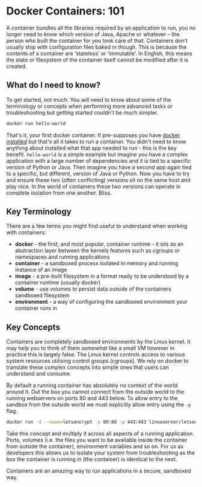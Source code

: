 # Docker Containers: 101

A container bundles all the libraries required by an application to run, you no longer need to know which version of Java, Apache or whatever – the person who built the container for you took care of that. Containers don’t usually ship with configuration files baked in though. This is because the contents of a container are ‘stateless’ or ‘immutable’. In English, this means the state or filesystem of the container itself cannot be modified after it is created.

## What do I need to know?

To get started, not much. You will need to know about some of the terminology or concepts when performing more advanced tasks or troubleshooting but getting started couldn't be much simpler.

```bash
docker run hello-world
```

That's it, your first docker container. It pre-supposes you have [docker installed](https://github.com/IronicBadger/til/blob/master/docker/yum-apt-repos-docker.md) but that's all it takes to run a container. You didn't need to know anything about installed what that app needed to run - this is the key benefit. `hello-world` is a simple example but imagine you have a complex application with a large number of dependencies and it is tied to a specific version of Python or Java. Then imagine you have a second app again tied to a specific, but different, version of Java or Python. Now you have to try and ensure these two \(often conflicting\) versions sit on the same host and play nice. In the world of containers these two versions can operate in complete isolation from one another. Bliss.

## Key Terminology

There are a few terms you might find useful to understand when working with containers:

* **docker** - the first, and most popular, container runtime - it sits as an abstraction layer between the kernels features such as cgroups or namespaces and running applications
* **container** - a sandboxed process isolated in memory and running instance of an image
* **image** - a pre-built filesystem in a format ready to be understood by a container runtime \(usually docker\)
* **volume** - use volumes to persist data outside of the containers sandboxed filesystem
* **environment** - a way of configuring the sandboxed environment your container runs in

## Key Concepts

Containers are completely sandboxed environments by the Linux kernel. It may help you to think of them _somewhat_ like a small VM however in practice this is largely false. The Linux kernel controls access to various system resources utilising control groups \(cgroups\). We rely on docker to translate these complex concepts into simple ones that users can understand and consume.

By default a running container has absolutely no context of the world around it. Out the box you cannot connect from the outside world to the running webservers on ports 80 and 443 below. To allow entry to the sandbox from the outside world we must explicitly allow entry using the `-p` flag.

```bash
docker run -d --name=letsencrypt -p 80:80 -p 443:443 linuxserver/letsencrypt
```

Take this concept and multiply it across all aspects of a running application. Ports, volumes \(i.e. the files you want to be available inside the container from outside the container\), environment variables and so on. For us as developers this allows us to isolate your system from troubleshooting as the box the container is running in \(the container\) is identical to the next.

Containers are an amazing way to run applications in a secure, sandboxed way.

